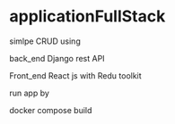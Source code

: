# applicationFullStack



simlpe CRUD using 


back_end Django rest API


Front_end React js with Redu toolkit


 run app by 
 
 
docker compose build 



